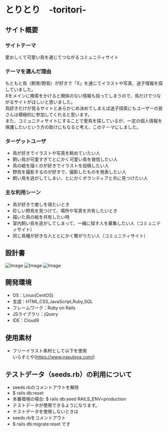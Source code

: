 # とりとり　-toritori-

## サイト概要
### サイトテーマ
愛おしくて可愛い鳥を通じてつながるコミュニティサイト
​
### テーマを選んだ理由
もともと鳥（飼育/野鳥）が好きで「X」を通じてイラストや写真、迷子情報を探していました。<br>
Xをメインに検索をかけると関係のない情報も拾ってしまうので、鳥だけでつながるサイトがほしいと思いました。<br>
鳥好きだけが見るサイトとあらかじめ決めてしまえば迷子探索にもユーザーの皆さんは積極的に参加してくれると思います。<br>
また、コミュニティサイトにすることで愛鳥を探しているが、一定の個人情報を保護したいという方の助けにもなると考え、このテーマにしました。
​
### ターゲットユーザ
- 鳥が好きでイラストや写真を眺めていたい人
- 飼い鳥が可愛すぎてとにかく可愛い鳥を発信したい人
- 鳥の絵を描くのが好きでイラストを投稿したい人
- 野鳥を撮影するのが好きで、撮影したものを発表したい人
- 飼い鳥を逃がしてしまい、とにかくボランティアと共に見つけたい人
​
### 主な利用シーン
- 鳥が好きで癒しを得たいとき<br>
- 珍しい野鳥を見つけて、場所や写真を共有したいとき<br>
- 描いた鳥の絵を共有したい時<br>
- 室内飼い鳥を逃がしてしまって、一緒に探す人を募集したい人（コミュニティサイト）
- 同じ鳥種が好きな人ととにかく繋がりたい人（コミュニティサイト）
​
## 設計書
![Image](https://github.com/user-attachments/assets/4ab10d0e-bdc0-4a4b-85b0-c1d9e86cf41e)
![Image](https://github.com/user-attachments/assets/aca23b70-463c-4d5a-a7ab-a5c523baf402)
![Image](https://github.com/user-attachments/assets/2d641e4c-6c18-4842-aeb6-c563babfa2ec)
​
## 開発環境
- OS：Linux(CentOS)
- 言語：HTML,CSS,JavaScript,Ruby,SQL
- フレームワーク：Ruby on Rails
- JSライブラリ：jQuery
- IDE：Cloud9
​
## 使用素材
- フリーイラスト素材として以下を使用<br>
いらすとや(https://www.irasutoya.com/)

## テストデータ（seeds.rb）の利用について
- seeds.rbのコメントアウトを解除
- $ rails db:reset
- 本番環境の場合: $ rails db:seed RAILS_ENV=production
- テストデータが使用できるようになります。
- テストデータを使用しないときは
- seeds.rbをコメントアウト
- $ rails db:migrate:reset です
